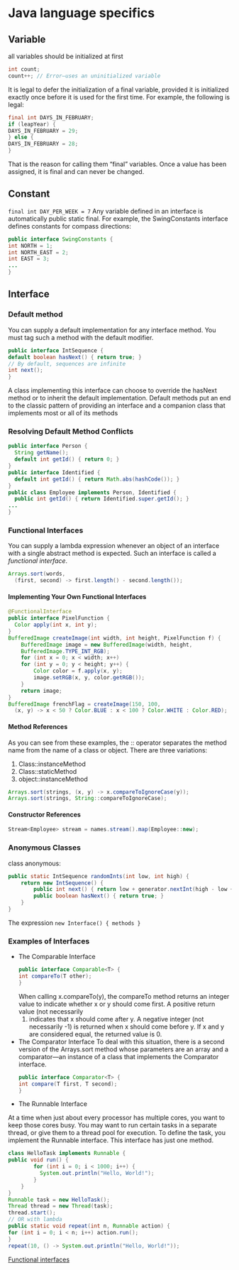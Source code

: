 # Java language specifics

## Variable
all variables should be initialized at first 
```java
int count;
count++; // Error—uses an uninitialized variable
```

It is legal to defer the initialization of a final variable, provided it is initialized
exactly once before it is used for the first time. For example, the following
is legal:
```java
final int DAYS_IN_FEBRUARY;
if (leapYear) {
DAYS_IN_FEBRUARY = 29;
} else {
DAYS_IN_FEBRUARY = 28;
}
```

That is the reason for calling them “final” variables. Once a value has been
assigned, it is final and can never be changed.

## Constant

`final int DAY_PER_WEEK = 7`
Any variable defined in an interface is automatically public static final.
For example, the SwingConstants interface defines constants for compass directions:
```java
public interface SwingConstants {
int NORTH = 1;
int NORTH_EAST = 2;
int EAST = 3;
...
}
```

## Interface

### Default method
You can supply a default implementation for any interface method. You must tag such a method with the default modifier.
```java
public interface IntSequence {
default boolean hasNext() { return true; }
// By default, sequences are infinite
int next();
}
```
A class implementing this interface can choose to override the hasNext method or to inherit the default implementation.
Default methods put an end to the classic pattern of providing an interface and a companion class that implements most or all of
its methods

### Resolving Default Method Conflicts
```java
public interface Person {
  String getName();
  default int getId() { return 0; }
}
public interface Identified {
  default int getId() { return Math.abs(hashCode()); }
}
public class Employee implements Person, Identified {
  public int getId() { return Identified.super.getId(); }
...
}
```

### Functional Interfaces
You can supply a lambda expression whenever an object of an interface with a single abstract method is expected. Such an interface is called a *functional
interface*.
```java
Arrays.sort(words,
  (first, second) -> first.length() - second.length());
```

#### Implementing Your Own Functional Interfaces

```java
@FunctionalInterface
public interface PixelFunction {
  Color apply(int x, int y);
}
BufferedImage createImage(int width, int height, PixelFunction f) {
    BufferedImage image = new BufferedImage(width, height,
    BufferedImage.TYPE_INT_RGB);
    for (int x = 0; x < width; x++)
    for (int y = 0; y < height; y++) {
        Color color = f.apply(x, y);
        image.setRGB(x, y, color.getRGB());
    }
    return image;
}
BufferedImage frenchFlag = createImage(150, 100,
  (x, y) -> x < 50 ? Color.BLUE : x < 100 ? Color.WHITE : Color.RED);
```

#### Method References
As you can see from these examples, the :: operator separates the method name from the name of a class or object. There are three variations:
1. Class::instanceMethod
1. Class::staticMethod
1. object::instanceMethod

```java
Arrays.sort(strings, (x, y) -> x.compareToIgnoreCase(y));
Arrays.sort(strings, String::compareToIgnoreCase);
```

#### Constructor References

```java
Stream<Employee> stream = names.stream().map(Employee::new);
```
### Anonymous Classes

class anonymous:
```java
public static IntSequence randomInts(int low, int high) {
    return new IntSequence() {
        public int next() { return low + generator.nextInt(high - low + 1); }
        public boolean hasNext() { return true; }
    }
}
```
The expression
`new Interface() { methods }`

### Examples of Interfaces

* The Comparable Interface
    ```java
    public interface Comparable<T> {
    int compareTo(T other);
    }
    ```
    When calling x.compareTo(y), the compareTo method returns an integer value to indicate whether x or y should come first. A positive return value (not necessarily
    1) indicates that x should come after y. A negative integer (not necessarily -1) is returned when x should come before y. If x and y are considered
    equal, the returned value is 0.
* The Comparator Interface
    To deal with this situation, there is a second version of the Arrays.sort method whose parameters are an array and a comparator—an instance of a class that
    implements the Comparator interface.
    ```java
    public interface Comparator<T> {
    int compare(T first, T second);
    }
    ```
* The Runnable Interface

At a time when just about every processor has multiple cores, you want to
keep those cores busy. You may want to run certain tasks in a separate thread,
or give them to a thread pool for execution. To define the task, you implement
the Runnable interface. This interface has just one method.
```java
class HelloTask implements Runnable {
public void run() {
        for (int i = 0; i < 1000; i++) {
          System.out.println("Hello, World!");
        }
    }
}
Runnable task = new HelloTask();
Thread thread = new Thread(task);
thread.start();
// OR with lambda
public static void repeat(int n, Runnable action) {
for (int i = 0; i < n; i++) action.run();
}
repeat(10, () -> System.out.println("Hello, World!"));
```

[Functional interfaces](https://docs.oracle.com/javase/8/docs/api/java/util/function/package-summary.html)

